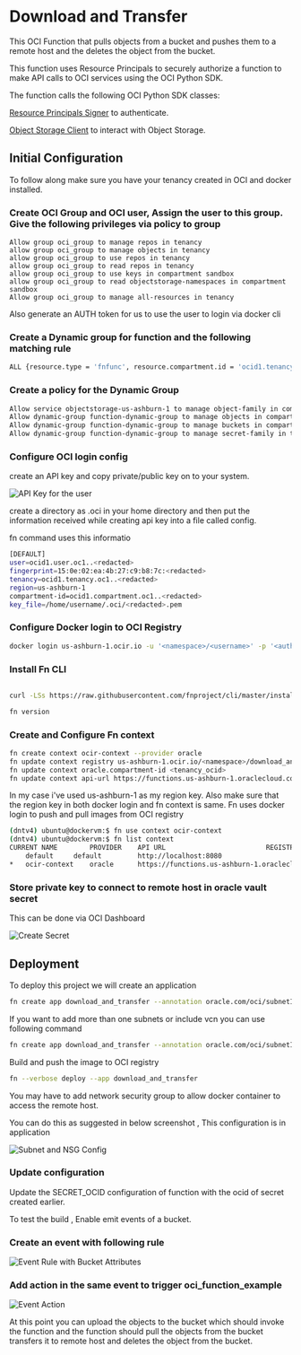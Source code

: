 
# Download and Transfer

This OCI Function that pulls objects from a bucket and pushes them to a remote host and the deletes the object from the bucket.

This function uses Resource Principals to securely authorize a function to make API calls to OCI services using the OCI Python SDK.

The function calls the following OCI Python SDK classes:

[Resource Principals Signer](https://oracle-cloud-infrastructure-python-sdk.readthedocs.io/en/latest/api/signing.html#resource-principals-signer) to authenticate.

[Object Storage Client](https://oracle-cloud-infrastructure-python-sdk.readthedocs.io/en/latest/api/object_storage/client/oci.object_storage.ObjectStorageClient.html) to interact with Object Storage.

## Initial Configuration

To follow along make sure you have your tenancy created in OCI and docker installed.

### Create OCI Group and OCI user, Assign the user to this group. Give the following privileges via policy to group

```policy
Allow group oci_group to manage repos in tenancy
allow group oci_group to manage objects in tenancy
allow group oci_group to use repos in tenancy
allow group oci_group to read repos in tenancy
allow group oci_group to use keys in compartment sandbox
allow group oci_group to read objectstorage-namespaces in compartment sandbox
Allow group oci_group to manage all-resources in tenancy
```

Also generate an AUTH token for us to use the user to login via docker cli

### Create a Dynamic group for function and the following matching rule

```bash
ALL {resource.type = 'fnfunc', resource.compartment.id = 'ocid1.tenancy.oc1...'}
```

### Create a policy for the Dynamic Group

```bash
Allow service objectstorage-us-ashburn-1 to manage object-family in compartment sandbox
Allow dynamic-group function-dynamic-group to manage objects in compartment sandbox
Allow dynamic-group function-dynamic-group to manage buckets in compartment sandbox
Allow dynamic-group function-dynamic-group to manage secret-family in tenancy
```

### Configure OCI login config

create an API key and copy private/public key on to your system.

![API Key for the user](https://github.com/nitin23c/oci_function_example/assets/11648754/aad303e6-b2d4-4739-aac9-24014072aff5)

create a directory as .oci in your home directory and then put the information received while creating api key into a file called config.

fn command uses this informatio


```bash
[DEFAULT]
user=ocid1.user.oc1..<redacted>
fingerprint=15:0e:02:ea:4b:27:c9:b8:7c:<redacted>
tenancy=ocid1.tenancy.oc1..<redacted>
region=us-ashburn-1
compartment-id=ocid1.compartment.oc1..<redacted>
key_file=/home/username/.oci/<redacted>.pem
```
### Configure Docker login to OCI Registry

```bash
docker login us-ashburn-1.ocir.io -u '<namespace>/<username>' -p '<auth token>'
```

### Install Fn CLI

```bash

curl -LSs https://raw.githubusercontent.com/fnproject/cli/master/install | sh
```

```bash
fn version
```

### Create and Configure Fn context 

```bash
fn create context ocir-context --provider oracle
fn update context registry us-ashburn-1.ocir.io/<namespace>/download_and_transfer
fn update context oracle.compartment-id <tenancy_ocid>
fn update context api-url https://functions.us-ashburn-1.oraclecloud.com
```

In my case i've used us-ashburn-1 as my region key. Also make sure that the region key in both docker login and fn context is same. Fn uses docker login to push and pull images from OCI registry

```bash
(dntv4) ubuntu@dockervm:$ fn use context ocir-context
(dntv4) ubuntu@dockervm:$ fn list context
CURRENT	NAME		PROVIDER	API URL					        REGISTRY
	default		default         http://localhost:8080			        iad.ocir.io/<namespace>/dnt
*	ocir-context	oracle		https://functions.us-ashburn-1.oraclecloud.com	us-ashburn-1.ocir.io/<namespace>/download_and_transfer
```

### Store private key to connect to remote host in oracle vault secret

This can be done via OCI Dashboard

![Create Secret](https://github.com/nitin23c/oci_function_example/assets/11648754/f77a78c2-b87e-4b5a-9988-ce18d42f6613)

## Deployment

To deploy this project we will create an application 

```bash
fn create app download_and_transfer --annotation oracle.com/oci/subnetIds='["ocid1.subnet.oc1.iad...."]'
```

If you want to add more than one subnets or include vcn you can use following command

```bash
fn create app download_and_transfer --annotation oracle.com/oci/subnetIds='["ocid1.subnet.oc1.iad.<redacted>","ocid1.subnet.oc1.iad.<redacted>"]' --annotation oracle.com/oci/vcnId='["ocid1.vcn.oc1.iad.<redacted>"]'
```

Build and push the image to OCI registry

```bash
fn --verbose deploy --app download_and_transfer
```

You may have to add network security group to allow docker container to access the remote host.

You can do this as suggested in below screenshot , This configuration is in application

![Subnet and NSG Config](https://github.com/nitin23c/oci_function_example/assets/11648754/36b96cdb-df7b-4588-9c11-9dceb2eee63c)

### Update configuration

Update the SECRET_OCID configuration of function with the ocid of secret created earlier.

To test the build , Enable emit events of a bucket.

### Create an event with following rule 

![Event Rule with Bucket Attributes](https://github.com/nitin23c/oci_function_example/assets/11648754/fc4f58dc-b571-4d41-94f5-cf7a5ccfa31c)

### Add action in the same event to trigger oci_function_example

![Event Action](https://github.com/nitin23c/oci_function_example/assets/11648754/1fe65d94-1601-4e48-87ed-28172650b059)

At this point you can upload the objects to the bucket which should invoke the function and the function should pull the objects from the bucket transfers it to remote host and deletes the object from the bucket.

